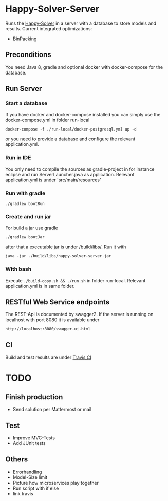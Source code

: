 # Happy-Solver-Server

Runs the [Happy-Solver](https://github.com/mlieberwirth/happy-solver) in a server with a database to store models and results.
Current integrated optimizations:
 - BinPacking 

## Preconditions
You need Java 8, gradle and optional docker with docker-compose for the database. 

## Run Server

### Start a database

If you have docker and docker-compose installed you can simply use the docker-compose.yml in folder run-local

    docker-compose -f ./run-local/docker-postgresql.yml up -d
     
or you need to provide a database and configure the relevant application.yml.

### Run in IDE

You only need to compile the sources as gradle-project in for instance eclipse and run ServerLauncher.java as application. Relevant application.yml is under 'src/main/resources'

### Run with gradle

    ./gradlew bootRun

### Create and run jar 
For build a jar use gradle

    ./gradlew bootJar
    
after that a executable jar is under /build/libs/. Run it with
    
    java -jar ./build/libs/happy-solver-server.jar

### With bash

Execute ``./build-copy.sh && ./run.sh`` in folder run-local. Relevant application.yml is in same folder.

## RESTful Web Service endpoints

The REST-Api is documented by swagger2. If the server is running on localhost with port 8080 it is available under

    http://localhost:8080/swagger-ui.html

## CI
Build and test results are under [Travis CI](https://travis-ci.org/mlieberwirth/happy-solver-server?utm_medium=notification&utm_source=github_status)


# TODO

## Finish production
- Send solution per Mattermost or mail

## Test
- Improve MVC-Tests
- Add JUnit tests

## Others
- Errorhandling
- Model-Size limit
- Picture how microservices play together
- Run script with if else
- link travis
